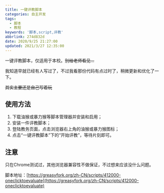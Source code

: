 ```yaml
---
title: 一键评教脚本
categories: 自主开发
tags:
  - 脚本
  - 教程
keywords: '脚本,script,评教'
abbrlink: 274d832d
date: 2020/9/25 21:27:00
updated: 2021/3/27 12:35:00
---
```


一键评教脚本，仅适用于本校。~~别给老师看见...~~  

我知道早就已经有人写过了，不过我看那份代码有点过时了，稍微更新和优化了一下。  

~~其实主要还是自己写着玩~~  

<!-- more -->

## 使用方法

1. 下载油猴或暴力猴等脚本管理器并安装和启用；
2. 安装一件评教脚本；  
3. 登陆教务页面，点击浏览器右上角的油猴或暴力猴图标；  
4. 点击“一键评教脚本”下的“开始评教”，等待片刻即可。  

## 注意

只在Chrome测试过，其他浏览器兼容性不做保证，不过想来应该没什么问题。

脚本地址：[https://greasyfork.org/zh-CN/scripts/412000-oneclicktoevaluate](https://greasyfork.org/zh-CN/scripts/412000-oneclicktoevaluate)
